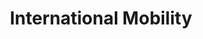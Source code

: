 ---
title: "International Mobility"
#image: 
slug: "mobility"
style:
    background: "#8fbcbb"
    color: "#eceff4"

displayAsArticle: true
readingTime: false

menu:
  main:
    name: International Mobility
    weight: 300
    params:
      icon: earth
---